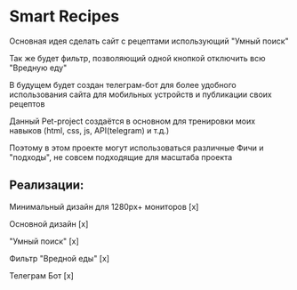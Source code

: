 # Smart Recipes
Основная идея сделать сайт с рецептами использующий "Умный поиск"

Так же будет фильтр, позволяющий одной кнопкой отключить всю "Вредную еду"

В будущем будет создан телеграм-бот для более удобного использования сайта для мобильных устройств и публикации своих рецептов

Данный Pet-project создаётся в основном для тренировки моих навыков (html, css, js, API(telegram) и т.д.)

Поэтому в этом проекте могут использоваться различные Фичи и "подходы", не совсем подходящие для масштаба проекта

## Реализации:


Минимальный дизайн для 1280px+ мониторов [x]

Основной дизайн [x]

"Умный поиск" [x]

Фильтр "Вредной еды" [x]

Телеграм Бот [x]
